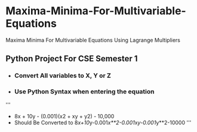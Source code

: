 # Maxima-Minima-For-Multivariable-Equations
Maxima Minima For Multivariable Equations Using Lagrange Multipliers

## **Python Project For CSE Semester 1**

- ### Convert All variables to X, Y or Z
- ### Use Python Syntax when entering the equation
'''
  - 8x + 10y - (0.001)(x2 + xy + y2) - 10,000
  - Should Be Converted to 8*x+10*y-0.001*x**2-0.001*x*y-0.001*y**2-10000
'''

